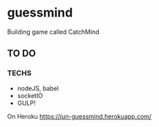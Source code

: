 # guessmind

Building game called CatchMind

## TO DO

### TECHS

- nodeJS, babel
- socketIO
- GULP!

On Heroku
https://jun-guessmind.herokuapp.com/
